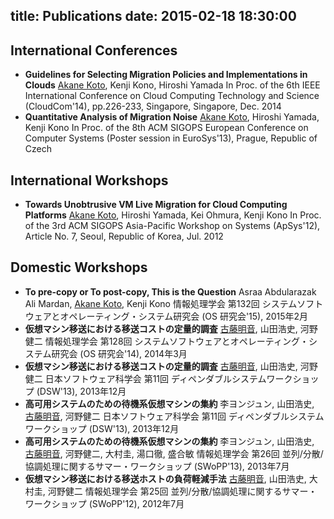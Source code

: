 title: Publications
date: 2015-02-18 18:30:00
---
## International Conferences
* __Guidelines for Selecting Migration Policies and Implementations in Clouds__
<u>Akane Koto</u>, Kenji Kono, Hiroshi Yamada
In Proc. of the 6th IEEE International Conference on Cloud Computing Technology and Science (CloudCom'14), pp.226-233, Singapore, Singapore, Dec. 2014
* __Quantitative Analysis of Migration Noise__
<u>Akane Koto</u>, Hiroshi Yamada, Kenji Kono
In Proc. of the 8th ACM SIGOPS European Conference on Computer Systems (Poster session in EuroSys'13), Prague, Republic of Czech

## International Workshops
* __Towards Unobtrusive VM Live Migration for Cloud Computing Platforms__
<u>Akane Koto</u>, Hiroshi Yamada, Kei Ohmura, Kenji Kono
In Proc. of the 3rd ACM SIGOPS Asia-Pacific Workshop on Systems (ApSys'12), Article No. 7, Seoul, Republic of Korea, Jul. 2012

## Domestic Workshops
* __To pre-copy or To post-copy, This is the Question__
Asraa Abdularazak Ali Mardan, <u>Akane Koto</u>, Kenji Kono
情報処理学会 第132回 システムソフトウェアとオペレーティング・システム研究会 (OS 研究会'15), 2015年2月
* __仮想マシン移送における移送コストの定量的調査__
<u>古藤明音</u>, 山田浩史, 河野健二
情報処理学会 第128回 システムソフトウェアとオペレーティング・システム研究会 (OS 研究会'14), 2014年3月
* __仮想マシン移送における移送コストの定量的調査__
<u>古藤明音</u>, 山田浩史, 河野健二
日本ソフトウェア科学会 第11回 ディペンダブルシステムワークショップ (DSW'13), 2013年12月
* __高可用システムのための待機系仮想マシンの集約__
李ヨンジュン, 山田浩史, <u>古藤明音</u>, 河野健二
日本ソフトウェア科学会 第11回 ディペンダブルシステムワークショップ (DSW'13), 2013年12月
* __高可用システムのための待機系仮想マシンの集約__
李ヨンジュン, 山田浩史, <u>古藤明音</u>, 河野健二, 大村圭, 湯口徹, 盛合敏
情報処理学会 第26回 並列/分散/協調処理に関するサマー・ワークショップ (SWoPP'13), 2013年7月
* __仮想マシン移送における移送ホストの負荷軽減手法__
<u>古藤明音</u>, 山田浩史, 大村圭, 河野健二
情報処理学会 第25回 並列/分散/協調処理に関するサマー・ワークショップ (SWoPP'12), 2012年7月
